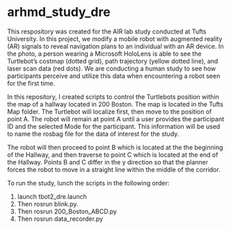 # arhmd_study_dre

This respository was created for the AIR lab study conducted at Tufts University.
In this project,  we modify a mobile robot with augmented reality (AR) signals to reveal navigation plans to an individual with an AR device.  In the photo, a person wearing a Microsoft HoloLens is able to see the Turtlebot’s costmap (dotted grid), path trajectory (yellow dotted line), and laser scan data (red dots). We are conducting a human study to see how participants perceive and utilize this data when encountering a robot seen for the first time.

In this repository, I created scripts to control the Turtlebots position within the map of a hallway located in 200 Boston. The map is located in the Tufts Map folder. The Turtlebot will localize first, then move to the position of point A. The robot will remain at point A until a user provides the participant ID and the selected Mode for the participant. This information will be used to name the rosbag file for the data of interest for the study. 

The robot will then proceed to point B which is located at the the beginning of the Hallway, and then traverse to point C which is located at the end of the Hallway. Points B and C differ in the y direction so that the planner forces the robot to move in a straight line within the middle of the corridor. 

To run the study, lunch the scripts in the following order:

1) launch tbot2_dre.launch 
2) Then rosrun blink.py. 
3) Then rosrun 200_Boston_ABCD.py 
4) Then rosrun data_recorder.py

 

